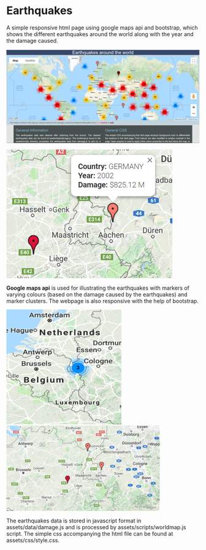 # Earthquakes
A simple responsive html page using google maps api and bootstrap, which shows the different earthquakes around the world along with the year and the damage caused.

![alt text](https://github.com/PriyankaRadja/Earthquakes/blob/master/assets/img/map.png "World map showing earthquakes")

![alt text](https://github.com/PriyankaRadja/Earthquakes/blob/master/assets/img/popup.png "Pop-up text dispalying details of the earthquake")

**Google maps api** is used for illustrating the earthquakes with markers of varying colours (based on the damage caused by the earthquakes) and marker clusters. The webpage is also responsive with the help of bootstrap.

<p float="left">
  <img src="https://github.com/PriyankaRadja/Earthquakes/blob/master/assets/img/markercluster.png" width="300" height="300" title="Marker clusterers to group earthquakes very close to each other on the map"/>
  <img src="https://github.com/PriyankaRadja/Earthquakes/blob/master/assets/img/markercluster1.png" width="400" title="Marker clusterers turn into individual markers on zooming"/> 
</p>

The earthquakes data is stored in javascript format in assets/data/damage.js and is processed by assets/scripts/worldmap.js script. The simple css accompanying the html file can be found at assets/css/style.css. 



